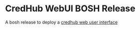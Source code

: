 # CredHub WebUI BOSH Release
A bosh release to deploy a [credhub web user interface](https://github.com/shreddedbacon/credhub-webui)
